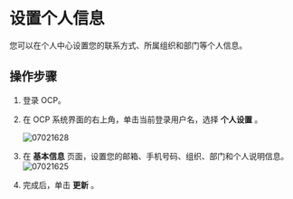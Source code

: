 设置个人信息
===========================

您可以在个人中心设置您的联系方式、所属组织和部门等个人信息。

操作步骤
-------------------------

1. 登录 OCP。

2. 在 OCP 系统界面的右上角，单击当前登录用户名，选择 **个人设置** 。

   ![07021628](https://help-static-aliyun-doc.aliyuncs.com/assets/img/zh-CN/8993455261/p291078.png)

3. 在 **基本信息** 页面，设置您的邮箱、手机号码、组织、部门和个人说明信息。
   ![07021625](https://help-static-aliyun-doc.aliyuncs.com/assets/img/zh-CN/8993455261/p291075.png)

4. 完成后，单击 **更新** 。
